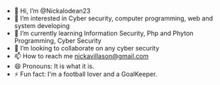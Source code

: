 - 👋 Hi, I’m @Nickalodean23
- 👀 I’m interested in Cyber security, computer programming, web and system developing
- 🌱 I’m currently learning Information Security, Php and Phyton Programming, Cyber Security
- 💞️ I’m looking to collaborate on any cyber security 
- 📫 How to reach me nickavillason@gmail.com
- 😄 Pronouns: It is what it is. 
- ⚡ Fun fact: I'm a football lover and a GoalKeeper. 

<!---
Nickalodean23/Nickalodean23 is a ✨ special ✨ repository because its `README.md` (this file) appears on your GitHub profile.
You can click the Preview link to take a look at your changes.
--->
